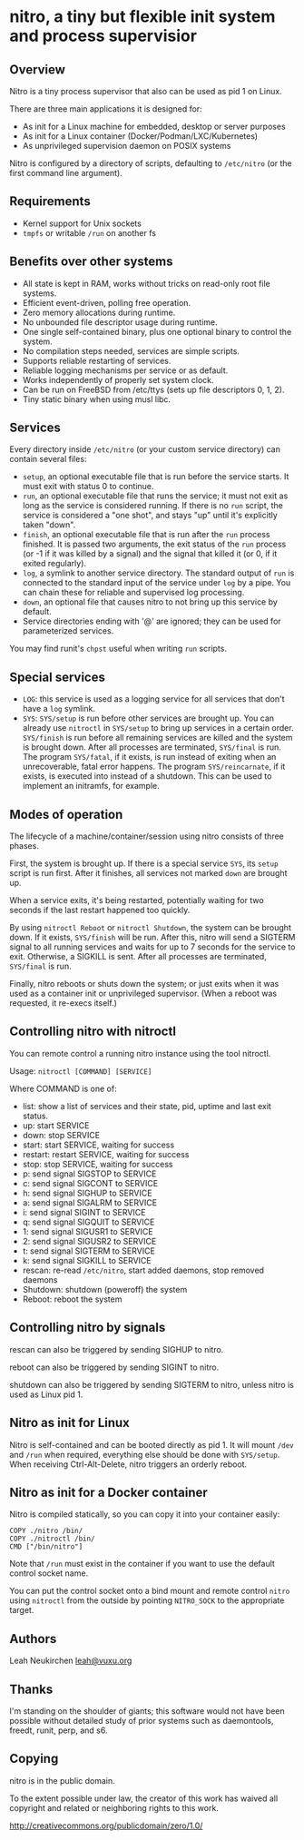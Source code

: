 # nitro, a tiny but flexible init system and process supervisior

## Overview

Nitro is a tiny process supervisor that also can be used as pid 1 on Linux.

There are three main applications it is designed for:
- As init for a Linux machine for embedded, desktop or server purposes
- As init for a Linux container (Docker/Podman/LXC/Kubernetes)
- As unprivileged supervision daemon on POSIX systems

Nitro is configured by a directory of scripts, defaulting to
`/etc/nitro` (or the first command line argument).

## Requirements

- Kernel support for Unix sockets
- `tmpfs` or writable `/run` on another fs

## Benefits over other systems

- All state is kept in RAM, works without tricks on read-only root file systems.
- Efficient event-driven, polling free operation.
- Zero memory allocations during runtime.
- No unbounded file descriptor usage during runtime.
- One single self-contained binary, plus one optional binary to
  control the system.
- No compilation steps needed, services are simple scripts.
- Supports reliable restarting of services.
- Reliable logging mechanisms per service or as default.
- Works independently of properly set system clock.
- Can be run on FreeBSD from /etc/ttys (sets up file descriptors 0, 1, 2).
- Tiny static binary when using musl libc.

## Services

Every directory inside `/etc/nitro` (or your custom service directory)
can contain several files:

- `setup`, an optional executable file that is run before the service starts.
  It must exit with status 0 to continue.
- `run`, an optional executable file that runs the service;
  it must not exit as long as the service is considered running.
  If there is no `run` script, the service is considered a "one shot",
  and stays "up" until it's explicitly taken "down".
- `finish`, an optional executable file that is run after the `run`
  process finished.  It is passed two arguments, the exit status
  of the `run` process (or -1 if it was killed by a signal)
  and the signal that killed it (or 0, if it exited regularly).
- `log`, a symlink to another service directory.
  The standard output of `run` is connected to the standard input of the
  service under `log` by a pipe.  You can chain these for reliable and
  supervised log processing.
- `down`, an optional file that causes nitro to not bring up this
  service by default.
- Service directories ending with '@' are ignored; they can be used
  for parameterized services.

You may find runit's `chpst` useful when writing `run` scripts.

## Special services

- `LOG`: this service is used as a logging service for all services
  that don't have a `log` symlink.
- `SYS`: `SYS/setup` is run before other services are brought up.
  You can already use `nitroctl` in `SYS/setup` to bring up services
  in a certain order.
  `SYS/finish` is run before all remaining services are killed and the
  system is brought down.
  After all processes are terminated, `SYS/final` is run.
  The program `SYS/fatal`, if it exists, is run instead of exiting
  when an unrecoverable, fatal error happens.
  The program `SYS/reincarnate`, if it exists, is executed into
  instead of a shutdown.  This can be used to implement an initramfs,
  for example.

## Modes of operation

The lifecycle of a machine/container/session using nitro consists of
three phases.

First, the system is brought up.  If there is a special service
`SYS`, its `setup` script is run first.  After it finishes, all
services not marked `down` are brought up.

When a service exits, it's being restarted, potentially waiting for
two seconds if the last restart happened too quickly.

By using `nitroctl Reboot` or `nitroctl Shutdown`, the system can be
brought down.  If it exists, `SYS/finish` will be run.  After this,
nitro will send a SIGTERM signal to all running services and waits for
up to 7 seconds for the service to exit.  Otherwise, a SIGKILL is
sent.  After all processes are terminated, `SYS/final` is run.

Finally, nitro reboots or shuts down the system; or just exits
when it was used as a container init or unprivileged supervisor.
(When a reboot was requested, it re-execs itself.)

## Controlling nitro with nitroctl

You can remote control a running nitro instance using the tool
nitroctl.

Usage: `nitroctl [COMMAND] [SERVICE]`

Where COMMAND is one of:

- list: show a list of services and their state, pid, uptime and last
  exit status.
- up: start SERVICE
- down: stop SERVICE
- start: start SERVICE, waiting for success
- restart: restart SERVICE, waiting for success
- stop: stop SERVICE, waiting for success
- p: send signal SIGSTOP to SERVICE
- c: send signal SIGCONT to SERVICE
- h: send signal SIGHUP to SERVICE
- a: send signal SIGALRM to SERVICE
- i: send signal SIGINT to SERVICE
- q: send signal SIGQUIT to SERVICE
- 1: send signal SIGUSR1 to SERVICE
- 2: send signal SIGUSR2 to SERVICE
- t: send signal SIGTERM to SERVICE
- k: send signal SIGKILL to SERVICE
- rescan: re-read `/etc/nitro`, start added daemons, stop removed daemons
- Shutdown: shutdown (poweroff) the system
- Reboot: reboot the system

## Controlling nitro by signals

rescan can also be triggered by sending SIGHUP to nitro.

reboot can also be triggered by sending SIGINT to nitro.

shutdown can also be triggered by sending SIGTERM to nitro, unless
nitro is used as Linux pid 1.

## Nitro as init for Linux

Nitro is self-contained and can be booted directly as pid 1.
It will mount `/dev` and `/run` when required, everything else
should be done with `SYS/setup`.
When receiving Ctrl-Alt-Delete, nitro triggers an orderly reboot.

## Nitro as init for a Docker container

Nitro is compiled statically, so you can copy it into your container easily:

	COPY ./nitro /bin/
	COPY ./nitroctl /bin/
	CMD ["/bin/nitro"]

Note that `/run` must exist in the container if you want to use the
default control socket name.

You can put the control socket onto a bind mount and remote control
`nitro` using `nitroctl` from the outside by pointing `NITRO_SOCK` to
the appropriate target.

## Authors

Leah Neukirchen <leah@vuxu.org>

## Thanks

I'm standing on the shoulder of giants; this software would not have
been possible without detailed study of prior systems such as
daemontools, freedt, runit, perp, and s6.

## Copying 

nitro is in the public domain.

To the extent possible under law, the creator of this work has waived all
copyright and related or neighboring rights to this work.

http://creativecommons.org/publicdomain/zero/1.0/
